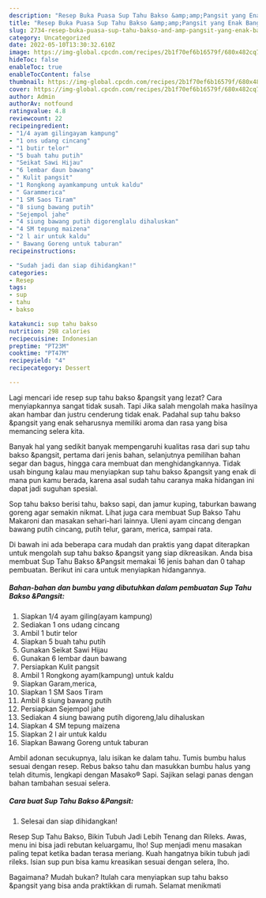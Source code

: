 ```yaml
---
description: "Resep Buka Puasa Sup Tahu Bakso &amp;amp;Pangsit yang Enak Banget "
title: "Resep Buka Puasa Sup Tahu Bakso &amp;amp;Pangsit yang Enak Banget "
slug: 2734-resep-buka-puasa-sup-tahu-bakso-and-amp-pangsit-yang-enak-banget
category: Uncategorized
date: 2022-05-10T13:30:32.610Z
image: https://img-global.cpcdn.com/recipes/2b1f70ef6b16579f/680x482cq70/sup-tahu-bakso-pangsit-foto-resep-utama.jpg
hideToc: false
enableToc: true
enableTocContent: false
thumbnail: https://img-global.cpcdn.com/recipes/2b1f70ef6b16579f/680x482cq70/sup-tahu-bakso-pangsit-foto-resep-utama.jpg
cover: https://img-global.cpcdn.com/recipes/2b1f70ef6b16579f/680x482cq70/sup-tahu-bakso-pangsit-foto-resep-utama.jpg
author: Admin
authorAv: notfound
ratingvalue: 4.8
reviewcount: 22
recipeingredient:
- "1/4 ayam gilingayam kampung"
- "1 ons udang cincang"
- "1 butir telor"
- "5 buah tahu putih"
- "Seikat Sawi Hijau"
- "6 lembar daun bawang"
- " Kulit pangsit"
- "1 Rongkong ayamkampung untuk kaldu"
- " Garammerica"
- "1 SM Saos Tiram"
- "8 siung bawang putih"
- "Sejempol jahe"
- "4 siung bawang putih digorenglalu dihaluskan"
- "4 SM tepung maizena"
- "2 l air untuk kaldu"
- " Bawang Goreng untuk taburan"
recipeinstructions:

- "Sudah jadi dan siap dihidangkan!"
categories:
- Resep
tags:
- sup
- tahu
- bakso

katakunci: sup tahu bakso 
nutrition: 298 calories
recipecuisine: Indonesian
preptime: "PT23M"
cooktime: "PT47M"
recipeyield: "4"
recipecategory: Dessert

---
```



Lagi mencari ide resep sup tahu bakso &amp;pangsit yang lezat? Cara menyiapkannya sangat tidak susah. Tapi Jika salah mengolah maka hasilnya akan hambar dan justru cenderung tidak enak. Padahal sup tahu bakso &amp;pangsit yang enak seharusnya memiliki aroma dan rasa yang bisa memancing selera kita.


Banyak hal yang sedikit banyak mempengaruhi kualitas rasa dari sup tahu bakso &amp;pangsit, pertama dari jenis bahan, selanjutnya pemilihan bahan segar dan bagus, hingga cara membuat dan menghidangkannya. Tidak usah bingung kalau mau menyiapkan sup tahu bakso &amp;pangsit yang enak di mana pun kamu berada, karena asal sudah tahu caranya maka hidangan ini dapat jadi suguhan spesial.

Sop tahu bakso berisi tahu, bakso sapi, dan jamur kuping, taburkan bawang goreng agar semakin nikmat. Lihat juga cara membuat Sup Bakso Tahu Makaroni dan masakan sehari-hari lainnya. Uleni ayam cincang dengan bawang putih cincang, putih telur, garam, merica, sampai rata.


Di bawah ini ada beberapa cara mudah dan praktis yang dapat diterapkan untuk mengolah sup tahu bakso &amp;pangsit yang siap dikreasikan. Anda bisa membuat Sup Tahu Bakso &amp;Pangsit memakai 16 jenis bahan dan 0 tahap pembuatan. Berikut ini cara untuk menyiapkan hidangannya.

<!--inarticleads1-->

##### Bahan-bahan dan bumbu yang dibutuhkan dalam pembuatan Sup Tahu Bakso &amp;Pangsit:

1. Siapkan 1/4 ayam giling(ayam kampung)
1. Sediakan 1 ons udang cincang
1. Ambil 1 butir telor
1. Siapkan 5 buah tahu putih
1. Gunakan Seikat Sawi Hijau
1. Gunakan 6 lembar daun bawang
1. Persiapkan  Kulit pangsit
1. Ambil 1 Rongkong ayam(kampung) untuk kaldu
1. Siapkan  Garam,merica,
1. Siapkan 1 SM Saos Tiram
1. Ambil 8 siung bawang putih
1. Persiapkan Sejempol jahe
1. Sediakan 4 siung bawang putih digoreng,lalu dihaluskan
1. Siapkan 4 SM tepung maizena
1. Siapkan 2 l air untuk kaldu
1. Siapkan  Bawang Goreng untuk taburan


Ambil adonan secukupnya, lalu isikan ke dalam tahu. Tumis bumbu halus sesuai dengan resep. Rebus bakso tahu dan masukkan bumbu halus yang telah ditumis, lengkapi dengan Masako® Sapi. Sajikan selagi panas dengan bahan tambahan sesuai selera. 

<!--inarticleads2-->

##### Cara buat Sup Tahu Bakso &amp;Pangsit:


1. Selesai dan siap dihidangkan!

Resep Sup Tahu Bakso, Bikin Tubuh Jadi Lebih Tenang dan Rileks. Awas, menu ini bisa jadi rebutan keluargamu, lho! Sup menjadi menu masakan paling tepat ketika badan terasa meriang. Kuah hangatnya bikin tubuh jadi rileks. Isian sup pun bisa kamu kreasikan sesuai dengan selera, lho. 

Bagaimana? Mudah bukan? Itulah cara menyiapkan sup tahu bakso &amp;pangsit yang bisa anda praktikkan di rumah. Selamat menikmati
